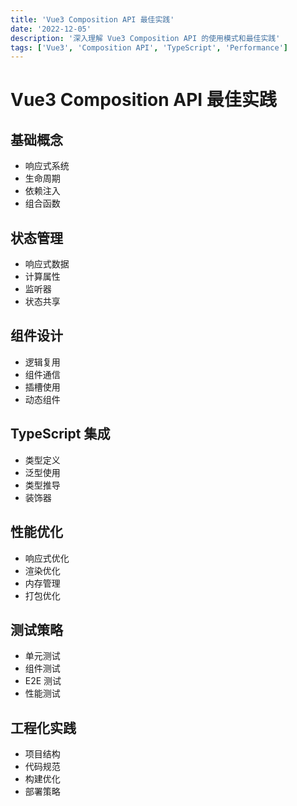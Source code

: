 ```yaml
---
title: 'Vue3 Composition API 最佳实践'
date: '2022-12-05'
description: '深入理解 Vue3 Composition API 的使用模式和最佳实践'
tags: ['Vue3', 'Composition API', 'TypeScript', 'Performance']
---
```


# Vue3 Composition API 最佳实践

## 基础概念
- 响应式系统
- 生命周期
- 依赖注入
- 组合函数

## 状态管理
- 响应式数据
- 计算属性
- 监听器
- 状态共享

## 组件设计
- 逻辑复用
- 组件通信
- 插槽使用
- 动态组件

## TypeScript 集成
- 类型定义
- 泛型使用
- 类型推导
- 装饰器

## 性能优化
- 响应式优化
- 渲染优化
- 内存管理
- 打包优化

## 测试策略
- 单元测试
- 组件测试
- E2E 测试
- 性能测试

## 工程化实践
- 项目结构
- 代码规范
- 构建优化
- 部署策略 